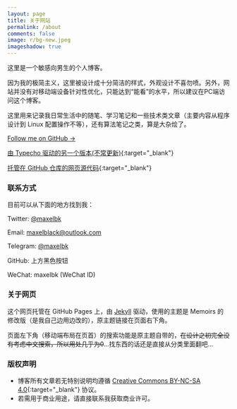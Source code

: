 ```yaml
---
layout: page
title: 关于网站
permalink: /about
comments: false
image: r/bg-new.jpeg
imageshadow: true
---
```


这里是一个敏感向男生的个人博客。

因为我的极简主义，这里被设计成十分简洁的样式，外观设计不喜勿喷。另外，网站并没有对移动端设备针对性优化，只能达到“能看”的水平，所以建议在PC端访问这个博客。

这里用来记录我日常生活中的随笔、学习笔记和一些技术类文章（主要内容从程序设计到 Linux 配置操作不等），还有算法笔记之类，算是大杂烩了。

<a href="https://github.com/maxelblack" class="btn btn-dark">
    Follow me on GitHub &rarr;
</a>

[由 Typecho 驱动的另一个版本(不常更新)](https://maxelblack.dp7.link){:target="_blank"}

[托管在 GitHub 仓库的网页源代码](https://github.com/maxelblack/maxelblack.github.io){:target="_blank"}

### 联系方式

目前可以从下面的地方找到我：

Twitter: [@maxelbk](https://twitter.com/maxelbk)

Email: [maxelblack@outlook.com](mailto:maxelblack@outlook.com)

Telegram: [@maxelbk](https://t.me/maxelbk)

GitHub: 上方黑色按钮

WeChat: maxelbk (WeChat ID)

### 关于网页

这个网页托管在 GitHub Pages 上，由 [Jekyll](https://jekyllrb.com/) 驱动，使用的主题是 Memoirs 的修改版（是我自己边用边改的），原主题链接在页面右下角。

页面左下角（移动端布局在页首）的搜索功能是原主题自带的，~~在设计之初完全没有考虑中文搜索，所以用处几乎为0~~...找东西的话还是直接从分类里面翻吧...

### 版权声明

- 博客所有文章若无特别说明均遵循 [Creative Commons BY-NC-SA 4.0](https://creativecommons.org/licenses/by-nc-sa/4.0/){:target="_blank"} 协议。
- 若需用于商业用途，请直接联系我获取商业许可。
